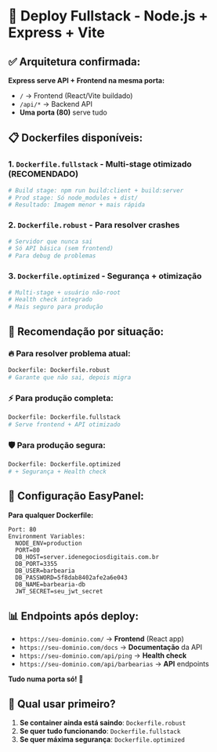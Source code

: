 # 🚀 Deploy Fullstack - Node.js + Express + Vite

## ✅ Arquitetura confirmada:

**Express serve API + Frontend na mesma porta:**
- `/` → Frontend (React/Vite buildado)
- `/api/*` → Backend API  
- **Uma porta (80)** serve tudo

## 📋 Dockerfiles disponíveis:

### 1. **`Dockerfile.fullstack`** - Multi-stage otimizado (RECOMENDADO)
```dockerfile
# Build stage: npm run build:client + build:server
# Prod stage: Só node_modules + dist/
# Resultado: Imagem menor + mais rápida
```

### 2. **`Dockerfile.robust`** - Para resolver crashes
```dockerfile
# Servidor que nunca sai
# Só API básica (sem frontend)
# Para debug de problemas
```

### 3. **`Dockerfile.optimized`** - Segurança + otimização
```dockerfile
# Multi-stage + usuário não-root
# Health check integrado
# Mais seguro para produção
```

## 🎯 **Recomendação por situação:**

### 🔥 **Para resolver problema atual:**
```bash
Dockerfile: Dockerfile.robust
# Garante que não sai, depois migra
```

### ⚡ **Para produção completa:**
```bash
Dockerfile: Dockerfile.fullstack
# Serve frontend + API otimizado
```

### 🛡️ **Para produção segura:**
```bash
Dockerfile: Dockerfile.optimized  
# + Segurança + Health check
```

## 🔧 **Configuração EasyPanel:**

**Para qualquer Dockerfile:**
```
Port: 80
Environment Variables:
  NODE_ENV=production
  PORT=80
  DB_HOST=server.idenegociosdigitais.com.br
  DB_PORT=3355
  DB_USER=barbearia
  DB_PASSWORD=5f8dab8402afe2a6e043
  DB_NAME=barbearia-db
  JWT_SECRET=seu_jwt_secret
```

## 📊 **Endpoints após deploy:**

- `https://seu-dominio.com/` → **Frontend** (React app)
- `https://seu-dominio.com/docs` → **Documentação** da API
- `https://seu-dominio.com/api/ping` → **Health check**
- `https://seu-dominio.com/api/barbearias` → **API** endpoints

**Tudo numa porta só! 🎯**

## 🚀 **Qual usar primeiro?**

1. **Se container ainda está saindo**: `Dockerfile.robust`
2. **Se quer tudo funcionando**: `Dockerfile.fullstack`
3. **Se quer máxima segurança**: `Dockerfile.optimized`
